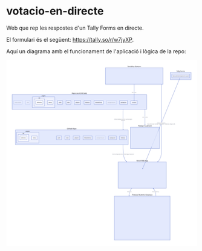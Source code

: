 # votacio-en-directe
Web que rep les respostes d'un Tally Forms en directe.

El formulari és el següent: https://tally.so/r/w7jyXP.

Aquí un diagrama amb el funcionament de l'aplicació i lògica de la repo:

![diagrama](repo-diagram.svg)
